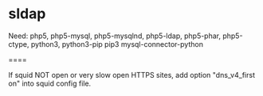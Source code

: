 sldap
=====

Need:
php5,
php5-mysql,
php5-mysqlnd,
php5-ldap,
php5-phar,
php5-ctype,
python3,
python3-pip
pip3 mysql-connector-python

====

If squid NOT open or very slow open HTTPS sites, add option "dns_v4_first on" into squid config file.



